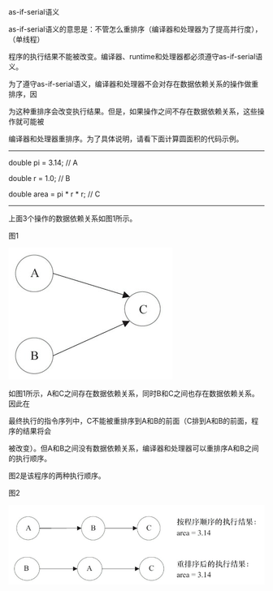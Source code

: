 as-if-serial语义

as-if-serial语义的意思是：不管怎么重排序（编译器和处理器为了提高并行度），（单线程）

程序的执行结果不能被改变。编译器、runtime和处理器都必须遵守as-if-serial语义。

为了遵守as-if-serial语义，编译器和处理器不会对存在数据依赖关系的操作做重排序，因

为这种重排序会改变执行结果。但是，如果操作之间不存在数据依赖关系，这些操作就可能被

编译器和处理器重排序。为了具体说明，请看下面计算圆面积的代码示例。

---

double pi = 3.14; // A

double r = 1.0; // B

double area = pi \* r \* r; // C

---

上面3个操作的数据依赖关系如图1所示。

图1

![](/assets/import-serial-1.png)

如图1所示，A和C之间存在数据依赖关系，同时B和C之间也存在数据依赖关系。因此在

最终执行的指令序列中，C不能被重排序到A和B的前面（C排到A和B的前面，程序的结果将会

被改变）。但A和B之间没有数据依赖关系，编译器和处理器可以重排序A和B之间的执行顺序。

图2是该程序的两种执行顺序。

图2

![](/assets/import-serial-2.png)


